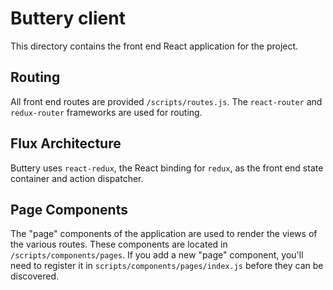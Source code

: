 # Buttery client

This directory contains the front end React application for the project.


## Routing

All front end routes are provided `/scripts/routes.js`. The `react-router` and `redux-router` frameworks are used for
routing.


## Flux Architecture

Buttery uses `react-redux`, the React binding for `redux`, as the front end state container and action dispatcher.


## Page Components

The "page" components of the application are used to render the views of the various routes. These components are 
located in `/scripts/components/pages`. If you add a new "page" component, you'll need to register it in 
`scripts/components/pages/index.js` before they can be discovered.
